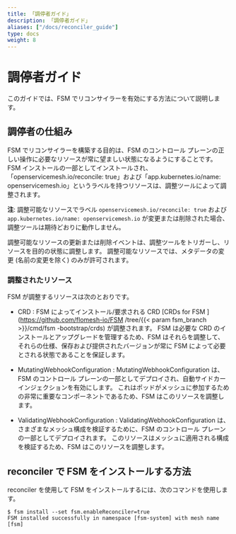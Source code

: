 ```yaml
---
title: 「調停者ガイド」
description: 「調停者ガイド」
aliases: ["/docs/reconciler_guide"]
type: docs
weight: 8
---
```


# 調停者ガイド

このガイドでは、FSM でリコンサイラーを有効にする方法について説明します。

## 調停者の仕組み

FSM でリコンサイラーを構築する目的は、FSM のコントロール プレーンの正しい操作に必要なリソースが常に望ましい状態になるようにすることです。 FSM インストールの一部としてインストールされ、「openservicemesh.io/reconcile: true」および「app.kubernetes.io/name: openservicemesh.io」というラベルを持つリソースは、調整ツールによって調整されます。

**注**: 調整可能なリソースでラベル `openservicemesh.io/reconcile: true` および `app.kubernetes.io/name: openservicemesh.io` が変更または削除された場合、調整ツールは期待どおりに動作しません。

調整可能なリソースの更新または削除イベントは、調整ツールをトリガーし、リソースを目的の状態に調整します。 調整可能なリソースでは、メタデータの変更 (名前の変更を除く) のみが許可されます。

### 調整されたリソース

FSM が調整するリソースは次のとおりです。

- CRD : FSM によってインストール/要求される CRD [CRDs for FSM ](https://github.com/flomesh-io/FSM /tree/{{< param fsm_branch >}}/cmd/fsm -bootstrap/crds) が調整されます。 FSM は必要な CRD のインストールとアップグレードを管理するため、FSM はそれらを調整して、それらの仕様、保存および提供されたバージョンが常に FSM によって必要とされる状態であることを保証します。

- MutatingWebhookConfiguration : MutatingWebhookConfiguration は、FSM のコントロール プレーンの一部としてデプロイされ、自動サイドカー インジェクションを有効にします。 これはポッドがメッシュに参加するための非常に重要なコンポーネントであるため、FSM はこのリソースを調整します。

- ValidatingWebhookConfiguration : ValidatingWebhookConfiguration は、さまざまなメッシュ構成を検証するために、FSM のコントロール プレーンの一部としてデプロイされます。 このリソースはメッシュに適用される構成を検証するため、FSM はこのリソースを調整します。


## reconciler で FSM をインストールする方法

reconciler を使用して FSM をインストールするには、次のコマンドを使用します。

```console
$ fsm install --set fsm.enableReconciler=true
FSM installed successfully in namespace [fsm-system] with mesh name [fsm]
```

